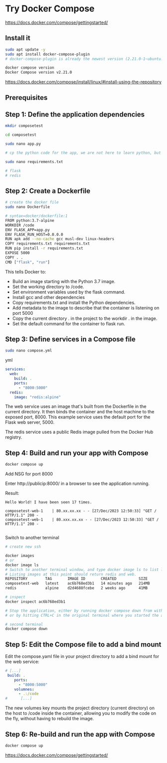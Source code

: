# Try Docker Compose

https://docs.docker.com/compose/gettingstarted/

## Install it

```bash
sudo apt update -y
sudo apt install docker-compose-plugin
# docker-compose-plugin is already the newest version (2.21.0-1~ubuntu.22.04~jammy).

docker compose version
Docker Compose version v2.21.0

```

https://docs.docker.com/compose/install/linux/#install-using-the-repository

## Prerequisites

## Step 1: Define the application dependencies

```bash
mkdir composetest

cd composetest

sudo nano app.py

# cp the python code for the app, we are not here to learn python, but docker.

sudo nano requirements.txt

# flask
# redis

```

## Step 2: Create a Dockerfile

```bash
# create the docker file
sudo nano Dockerfile

# syntax=docker/dockerfile:1
FROM python:3.7-alpine
WORKDIR /code
ENV FLASK_APP=app.py
ENV FLASK_RUN_HOST=0.0.0.0
RUN apk add --no-cache gcc musl-dev linux-headers
COPY requirements.txt requirements.txt
RUN pip install -r requirements.txt
EXPOSE 5000
COPY . .
CMD ["flask", "run"]

```
This tells Docker to:

* Build an image starting with the Python 3.7 image.
* Set the working directory to /code.
* Set environment variables used by the flask command.
* Install gcc and other dependencies
* Copy requirements.txt and install the Python dependencies.
* Add metadata to the image to describe that the container is listening on port 5000
* Copy the current directory . in the project to the workdir . in the image.
* Set the default command for the container to flask run.

## Step 3: Define services in a Compose file

```bash
sudo nano compose.yml
```
yml

```yml
services:
  web:
    build: .
    ports:
      - "8000:5000"
  redis:
    image: "redis:alpine"

```

The web service uses an image that's built from the Dockerfile in the current directory. It then binds the container and the host machine to the exposed port, 8000. This example service uses the default port for the Flask web server, 5000.

The redis service uses a public Redis image pulled from the Docker Hub registry.

## Step 4: Build and run your app with Compose

```bash
docker compose up
```
Add NSG for port 8000

Enter http://publicip:8000/ in a browser to see the application running.

Result:

```log
Hello World! I have been seen 17 times.

composetest-web-1    | 80.xx.xx.xx - - [27/Dec/2023 12:50:33] "GET / HTTP/1.1" 200 -
composetest-web-1    | 80.xxx.xx.xx - - [27/Dec/2023 12:50:33] "GET / HTTP/1.1" 200 -


```

Switch to another terminal

```bash
# create new ssh

docker images
# or
docker image ls
# Switch to another terminal window, and type docker image ls to list local images.
# Listing images at this point should return redis and web.
REPOSITORY        TAG       IMAGE ID       CREATED          SIZE
composetest-web   latest    ac6b768ed3b1   14 minutes ago   214MB
redis             alpine    d2d4688fcebe   2 weeks ago      41MB

# inspect
docker inspect ac6b768ed3b1

# Stop the application, either by running docker compose down from within your project directory in the second terminal, 
# or by hitting CTRL+C in the original terminal where you started the app.

# second terminal
docker compose down

```

## Step 5: Edit the Compose file to add a bind mount

Edit the compose.yaml file in your project directory to add a bind mount for the web service:

```yml
# [...]
 build: .
    ports:
      - "8000:5000"
    volumnes:
      - .:/code
#      [...]
```
The new volumes key mounts the project directory (current directory) on the host to /code inside the container, allowing you to modify the code on the fly, without having to rebuild the image.

## Step 6: Re-build and run the app with Compose

```bash
docker compose up


```

https://docs.docker.com/compose/gettingstarted/